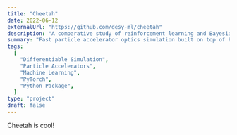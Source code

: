 ```yaml
---
title: "Cheetah"
date: 2022-06-12
externalUrl: "https://github.com/desy-ml/cheetah"
description: "A comparative study of reinforcement learning and Bayesian optimisation for online continuous tuning"
summary: "Fast particle accelerator optics simulation built on top of PyTorch for reinforcement learning and optimisation applications, providing features like unmatched execution speeds, GPU acceleration and automatic differentiation."
tags:
  [
    "Differentiable Simulation",
    "Particle Accelerators",
    "Machine Learning",
    "PyTorch",
    "Python Package",
  ]
type: "project"
draft: false
---
```


Cheetah is cool!

